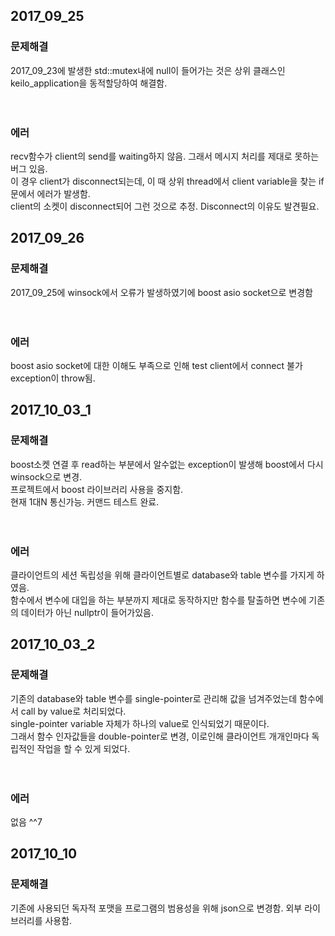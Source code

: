 ## 2017_09_25

### 문제해결

2017_09_23에 발생한 std::mutex내에 null이 들어가는 것은 상위 클래스인 keilo_application을 동적할당하여 해결함.<br/>
<br/><br/>
### 에러

recv함수가 client의 send를 waiting하지 않음. 그래서 메시지 처리를 제대로 못하는 버그 있음.<br/>
이 경우 client가 disconnect되는데, 이 때 상위 thread에서 client variable을 찾는 if문에서 에러가 발생함.<br/>
client의 소켓이 disconnect되어 그런 것으로 추정. Disconnect의 이유도 발견필요.<br/>

## 2017_09_26

### 문제해결
2017_09_25에 winsock에서 오류가 발생하였기에 boost asio socket으로 변경함<br/>
<br/><br/>

### 에러
boost asio socket에 대한 이해도 부족으로 인해 test client에서 connect 불가 exception이 throw됨.<br/>

## 2017_10_03_1

### 문제해결
boost소켓 연결 후 read하는 부분에서 알수없는 exception이 발생해 boost에서 다시 winsock으로 변경.<br/>
프로젝트에서 boost 라이브러리 사용을 중지함.<br/>
현재 1대N 통신가능. 커맨드 테스트 완료.<br/>
<br/><br/>

### 에러
클라이언트의 세션 독립성을 위해 클라이언트별로 database와 table 변수를 가지게 하였음.<br/>
함수에서 변수에 대입을 하는 부분까지 제대로 동작하지만 함수를 탈출하면 변수에 기존의 데이터가 아닌 nullptr이 들어가있음.

## 2017_10_03_2

### 문제해결
기존의 database와 table 변수를 single-pointer로 관리해 값을 넘겨주었는데 함수에서 call by value로 처리되었다.<br/>
single-pointer variable 자체가 하나의 value로 인식되었기 때문이다.<br/>
그래서 함수 인자값들을 double-pointer로 변경, 이로인해 클라이언트 개개인마다 독립적인 작업을 할 수 있게 되었다.<br/>
<br/><br/>
### 에러
없음 ^^7

## 2017_10_10

### 문제해결
기존에 사용되던 독자적 포맷을 프로그램의 범용성을 위해 json으로 변경함. 외부 라이브러리를 사용함.
 
